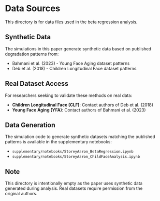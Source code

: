 # Data Sources

This directory is for data files used in the beta regression analysis.

## Synthetic Data
The simulations in this paper generate synthetic data based on published degradation patterns from:
- Bahmani et al. (2023) - Young Face Aging dataset patterns
- Deb et al. (2018) - Children Longitudinal Face dataset patterns

## Real Dataset Access
For researchers seeking to validate these methods on real data:
- **Children Longitudinal Face (CLF)**: Contact authors of Deb et al. (2018)
- **Young Face Aging (YFA)**: Contact authors of Bahmani et al. (2023)

## Data Generation
The simulation code to generate synthetic datasets matching the published patterns is available in the supplementary notebooks:
- `supplementary/notebooks/StoreyAaron_BetaRegression.ipynb`
- `supplementary/notebooks/StoreyAaron_ChildFaceAnalysis.ipynb`

## Note
This directory is intentionally empty as the paper uses synthetic data generated during analysis. Real datasets require permission from the original authors.